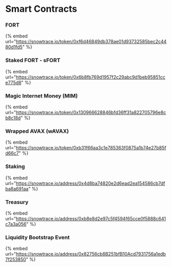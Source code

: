 # Smart Contracts

### FORT

{% embed url="https://snowtrace.io/token/0xf6d46849db378ae01d93732585bec2c4480d1fd5" %}

### Staked FORT - sFORT

{% embed url="https://snowtrace.io/token/0x6b8fb769d1957f2c29abc9d1beb95851cce775d8" %}

### Magic Internet Money (MIM)

{% embed url="https://snowtrace.io/token/0x130966628846bfd36ff31a822705796e8cb8c18d" %}

### Wrapped AVAX (wAVAX)

{% embed url="https://snowtrace.io/token/0xb31f66aa3c1e785363f0875a1b74e27b85fd66c7" %}

### Staking

{% embed url="https://snowtrace.io/address/0x4d8ba74820e2d6ead2ea154586cb7dfba8a691aa" %}

### Treasury

{% embed url="https://snowtrace.io/address/0xb8e8d2e97c5f4594f65cce0f5888c641c7a3a056" %}

### Liquidity Bootstrap Event

{% embed url="https://snowtrace.io/address/0x82756cb8B251bfB10Acd7931756a1edb7f253850" %}
